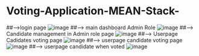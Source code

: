 # Voting-Application-MEAN-Stack-
##-->login page
![image](https://user-images.githubusercontent.com/93726807/208286672-f915b679-b1c4-4bf6-a71e-6d881a04f348.png)
##--> main dashboard Admin Role
![image](https://user-images.githubusercontent.com/93726807/208286709-5a6619e8-0bd4-4d30-bf14-0f64f565bc01.png)
##--> Candidate management in Admin role page
![image](https://user-images.githubusercontent.com/93726807/208287654-c8fb6a19-5f26-4b50-a081-a72a1aca5b39.png)
##--> Userpage Cadidates voting page
![image](https://user-images.githubusercontent.com/93726807/208287661-07142ebe-f2be-4453-bea2-27226c4bce16.png)
##--> userpage candidate voting page
![image](https://user-images.githubusercontent.com/93726807/208287727-e58a139a-302c-4833-b060-aaa8b7a888ac.png)
##--> userpage candidate when voted
![image](https://user-images.githubusercontent.com/93726807/208287738-52952d95-dbff-4d48-95f6-62719795a1ba.png)
